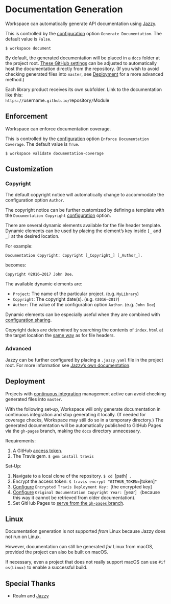 <!--
 Documentation Generation.md

 This source file is part of the Workspace open source project.
 https://github.com/SDGGiesbrecht/Workspace#workspace

 Copyright ©2017 Jeremy David Giesbrecht and the Workspace project contributors.

 Soli Deo gloria.

 Licensed under the Apache Licence, Version 2.0.
 See http://www.apache.org/licenses/LICENSE-2.0 for licence information.
 -->

# Documentation Generation

Workspace can automatically generate API documentation using [Jazzy](https://github.com/realm/jazzy).

This is controlled by the [configuration](Configuring%20Workspace.md) option `Generate Documentation`. The default value is `False`.

```shell
$ workspace document
```

By default, the generated documentation will be placed in a `docs` folder at the project root. [These GitHub settings](https://help.github.com/articles/configuring-a-publishing-source-for-github-pages/#publishing-your-github-pages-site-from-a-docs-folder-on-your-master-branch) can be adjusted to automatically host the documentation directly from the repository. (If you wish to avoid checking generated files into `master`, see [Deployment](#deployment) for a more advanced method.)

Each library product receives its own subfolder. Link to the documentation like this:<br>
`https://`username`.github.io/`repository`/`Module<br>

## Enforcement

Workspace can enforce documentation coverage.

This is controlled by the [configuration](Configuring%20Workspace.md) option `Enforce Documentation Coverage`. The default value is `True`.

```shell
$ workspace validate documentation‐coverage
```

## Customization

### Copyright

The default copyright notice will automatically change to accommodate the configuration option `Author`.

The copyright notice can be further customized by defining a template with the `Documentation Copyright` [configuration](Configuring%20Workspace.md) option.

There are several dynamic elements available for the file header template. Dynamic elements can be used by placing the element’s key inside `[_` and `_]` at the desired location.

For example:
```text
Documentation Copyright: Copyright [_Copyright_] [_Author_].
```
becomes:
```text
Copyright ©2016–2017 John Doe.
```

The available dynamic elements are:

- `Project`: The name of the particular project. (e.g. `MyLibrary`)
- `Copyright`: The copyright date(s). (e.g. `©2016–2017`)
- `Author`: The value of the configuration option `Author`. (e.g. `John Doe`)

Dynamic elements can be especially useful when they are combined with [configuration sharing](Configuring%20Workspace.md#sharing-configurations-between-projects).

Copyright dates are determined by searching the contents of `index.html` at the target location the [same way](File%20Headers.md#determination-of-the-dates) as for file headers.

### Advanced

Jazzy can be further configured by placing a `.jazzy.yaml` file in the project root. For more information see [Jazzy’s own documentation](https://github.com/realm/jazzy).

## Deployment

Projects with [continuous integration](Continuous%20Integration.md) management active can avoid checking generated files into `master`.

With the following set‐up, Workspace will only generate documentation in continuous integration and stop generating it locally. (If needed for coverage checks, Workspace may still do so in a temporary directory.) The generated documentation will be automatically published to GitHub Pages via the `gh-pages` branch, making the `docs` directory unnecessary.

Requirements:

1. A GitHub [access token](https://help.github.com/articles/creating-a-personal-access-token-for-the-command-line/).
2. The Travis gem. `$ gem install travis`

Set‐Up:

1. Navigate to a local clone of the repository. `$ cd `[path]` `.
2. Encrypt the access token: `$ travis encrypt "GITHUB_TOKEN=`[token]`"`
3. [Configure](Configuring%20Workspace.md) `Encrypted Travis Deployment Key: `[the encrypted key]` `
4. [Configure](Configuring%20Workspace.md) `Original Documentation Copyright Year: `[year]` ` (because this way it cannot be retrieved from older documentation).
5. Set GitHub Pages to [serve from the `gh-pages` branch](https://help.github.com/articles/configuring-a-publishing-source-for-github-pages/#enabling-github-pages-to-publish-your-site-from-master-or-gh-pages).

## Linux

Documentation generation is not supported *from* Linux because Jazzy does not run on Linux.

However, documentation can still be generated *for* Linux from macOS, provided the project can also be built on macOS.

If necessary, even a project that does not really support macOS can use `#if os(Linux)` to enable a successful build.

## Special Thanks

- Realm and [Jazzy](https://github.com/realm/jazzy)
